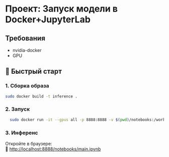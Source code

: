 # Проект: Запуск модели в Docker+JupyterLab

## Требования
- nvidia-docker
- GPU


## 🚀 Быстрый старт

### 1. Сборка образа
```bash
sudo docker build -t inference .
```

### 2. Запуск
```bash
  sudo docker run -it --gpus all -p 8888:8888 -v $(pwd)/notebooks:/workspace/notebooks inference
```


### 3. Инференс
Откройте в браузере:  
🔗 [http://localhost:8888/notebooks/main.ipynb](http://localhost:8888/notebooks/main.ipynb)
